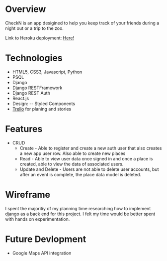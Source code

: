 Overview
============
CheckN is an app desigined to help you keep track of your friends during a night out or a trip to the zoo.  

Link to Heroku deployment: [Here!](https://checkn-project.herokuapp.com/)



Technologies
==============
- HTML5, CSS3, Javascript, Python
- PSQL
- Django
- Django RESTFramework
- Django REST Auth
- React.js
- Design: 
-- Styled Components
- [Trello](https://trello.com/b/jnEBVHj7/project-4) for planing and stories


Features
===========
* CRUD
    * Create - Able to register and create a new auth user that also creates a new app user row. Also able to create new places 
    * Read - Able to view user data once signed in and once a place is created, able to view the data of associated users. 
    * Update and Delete - Users are not able to delete user accounts, but after an event is complete, the place data model is deleted.




Wireframe
=============
I spent the majoritiy of my planning time researching how to implement django as a back end for this project. I felt my time would be better spent with hands on experimentation.

Future Devlopment
============
* Google Maps API integration 